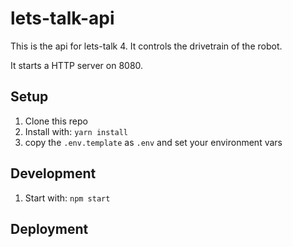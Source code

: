 # lets-talk-api
This is the api for lets-talk 4. It controls the drivetrain of the robot.

It starts a HTTP server on 8080.

## Setup
1. Clone this repo
2. Install with: `yarn install`
3. copy the `.env.template` as `.env` and set your environment vars

## Development
1. Start with: `npm start`

## Deployment
